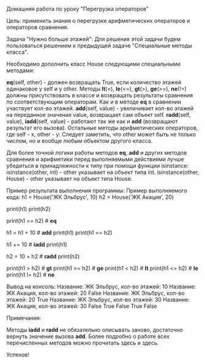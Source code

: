 Домашняя работа по уроку "Перегрузка операторов"

Цель: применить знания о перегрузке арифметических операторов и операторов сравнения.

Задача "Нужно больше этажей":
Для решения этой задачи будем пользоваться решением к предыдущей задаче "Специальные методы класса".

Необходимо дополнить класс House следующими специальными методами:

__eq__(self, other) - должен возвращать True, если количество этажей одинаковое у self и у other.
Методы __lt__(<), __le__(<=), __gt__(>), __ge__(>=), __ne__(!=) должны присутствовать в классе и возвращать результаты сравнения по соответствующим операторам. Как и в методе __eq__ в сравнении участвует кол-во этажей.
__add__(self, value) - увеличивает кол-во этажей на переданное значение value, возвращает сам объект self.
__radd__(self, value), __iadd__(self, value) - работают так же как и __add__ (возвращают результат его вызова).
Остальные методы арифметических операторов, где self - x, other - y:
Следует заметить, что other может быть не только числом, но и вообще любым объектом другого класса.

Для более точной логики работы методов __eq__, __add__  и других методов сравнения и арифметики перед выполняемыми действиями лучше убедиться в принадлежности к типу при помощи функции isinstance:
isinstance(other, int) - other указывает на объект типа int.
isinstance(other, House) - other указывает на объект типа House.

Пример результата выполнения программы:
Пример выполняемого кода:
h1 = House('ЖК Эльбрус', 10)
h2 = House('ЖК Акация', 20)

print(h1)
print(h2)

print(h1 == h2) # __eq__

h1 = h1 + 10 # __add__
print(h1)
print(h1 == h2)

h1 += 10 # __iadd__
print(h1)

h2 = 10 + h2 # __radd__
print(h2)

print(h1 > h2) # __gt__
print(h1 >= h2) # __ge__
print(h1 < h2) # __lt__
print(h1 <= h2) # __le__
print(h1 != h2) # __ne__

Вывод на консоль:
Название: ЖК Эльбрус, кол-во этажей: 10
Название: ЖК Акация, кол-во этажей: 20
False
Название: ЖК Эльбрус, кол-во этажей: 20
True
Название: ЖК Эльбрус, кол-во этажей: 30
Название: ЖК Акация, кол-во этажей: 30
False
True
False
True
False

Примечания:

Методы __iadd__ и __radd__ не обязательно описывать заново, достаточно вернуть значение вызова __add__.
Более подробно о работе всех перечисленных методов можно прочитать здесь и здесь.

Успехов!
